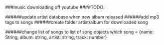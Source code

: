 ###music downloading off youtube
####TODO:

######update artist database when new album released
######add mp3 tags to songs
######create folder artist/album for downloaded song

######change list of songs to list of song objects which song = {name: String, album: string, artist: string, track: number}
